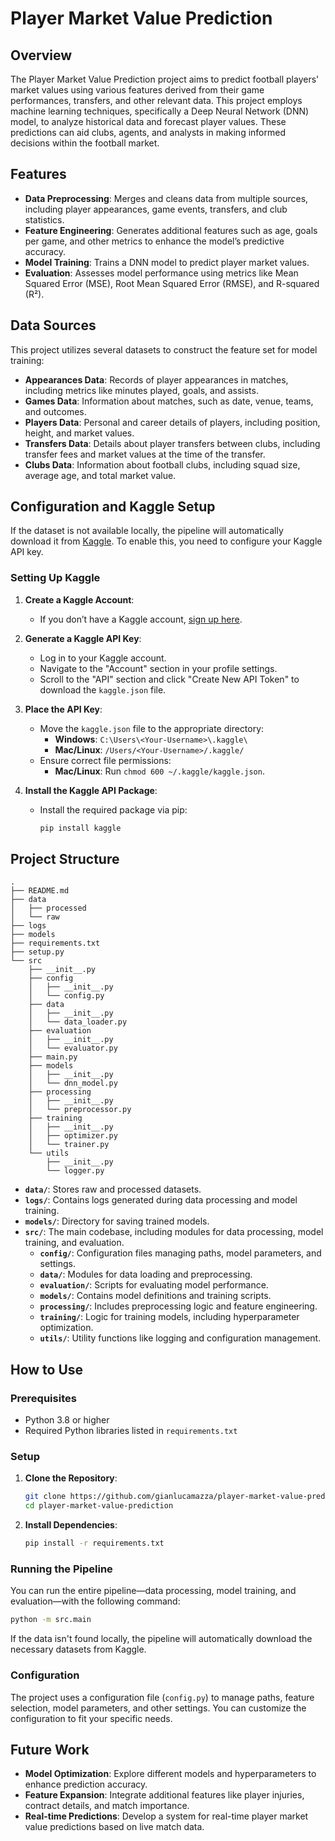 # Player Market Value Prediction

## Overview

The Player Market Value Prediction project aims to predict football players' market values using various features derived from their game performances, transfers, and other relevant data. This project employs machine learning techniques, specifically a Deep Neural Network (DNN) model, to analyze historical data and forecast player values. These predictions can aid clubs, agents, and analysts in making informed decisions within the football market.

## Features

- **Data Preprocessing**: Merges and cleans data from multiple sources, including player appearances, game events, transfers, and club statistics.
- **Feature Engineering**: Generates additional features such as age, goals per game, and other metrics to enhance the model’s predictive accuracy.
- **Model Training**: Trains a DNN model to predict player market values.
- **Evaluation**: Assesses model performance using metrics like Mean Squared Error (MSE), Root Mean Squared Error (RMSE), and R-squared (R²).

## Data Sources

This project utilizes several datasets to construct the feature set for model training:

- **Appearances Data**: Records of player appearances in matches, including metrics like minutes played, goals, and assists.
- **Games Data**: Information about matches, such as date, venue, teams, and outcomes.
- **Players Data**: Personal and career details of players, including position, height, and market values.
- **Transfers Data**: Details about player transfers between clubs, including transfer fees and market values at the time of the transfer.
- **Clubs Data**: Information about football clubs, including squad size, average age, and total market value.

## Configuration and Kaggle Setup

If the dataset is not available locally, the pipeline will automatically download it from [Kaggle](https://www.kaggle.com/). To enable this, you need to configure your Kaggle API key.

### Setting Up Kaggle

1. **Create a Kaggle Account**:
   - If you don’t have a Kaggle account, [sign up here](https://www.kaggle.com/account/login?phase=startSignup).

2. **Generate a Kaggle API Key**:
   - Log in to your Kaggle account.
   - Navigate to the "Account" section in your profile settings.
   - Scroll to the "API" section and click "Create New API Token" to download the `kaggle.json` file.

3. **Place the API Key**:
   - Move the `kaggle.json` file to the appropriate directory:
     - **Windows**: `C:\Users\<Your-Username>\.kaggle\`
     - **Mac/Linux**: `/Users/<Your-Username>/.kaggle/`
   - Ensure correct file permissions:
     - **Mac/Linux**: Run `chmod 600 ~/.kaggle/kaggle.json`.

4. **Install the Kaggle API Package**:
   - Install the required package via pip:
     ```bash
     pip install kaggle
     ```

## Project Structure

```plaintext
.
├── README.md
├── data
│   ├── processed
│   └── raw
├── logs
├── models
├── requirements.txt
├── setup.py
└── src
    ├── __init__.py
    ├── config
    │   ├── __init__.py
    │   └── config.py
    ├── data
    │   ├── __init__.py
    │   └── data_loader.py
    ├── evaluation
    │   ├── __init__.py
    │   └── evaluator.py
    ├── main.py
    ├── models
    │   ├── __init__.py
    │   └── dnn_model.py
    ├── processing
    │   ├── __init__.py
    │   └── preprocessor.py
    ├── training
    │   ├── __init__.py
    │   ├── optimizer.py
    │   └── trainer.py
    └── utils
        ├── __init__.py
        └── logger.py
```

- **`data/`**: Stores raw and processed datasets.
- **`logs/`**: Contains logs generated during data processing and model training.
- **`models/`**: Directory for saving trained models.
- **`src/`**: The main codebase, including modules for data processing, model training, and evaluation.
  - **`config/`**: Configuration files managing paths, model parameters, and settings.
  - **`data/`**: Modules for data loading and preprocessing.
  - **`evaluation/`**: Scripts for evaluating model performance.
  - **`models/`**: Contains model definitions and training scripts.
  - **`processing/`**: Includes preprocessing logic and feature engineering.
  - **`training/`**: Logic for training models, including hyperparameter optimization.
  - **`utils/`**: Utility functions like logging and configuration management.

## How to Use

### Prerequisites

- Python 3.8 or higher
- Required Python libraries listed in `requirements.txt`

### Setup

1. **Clone the Repository**:

   ```bash
   git clone https://github.com/gianlucamazza/player-market-value-prediction.git
   cd player-market-value-prediction
   ```

2. **Install Dependencies**:

   ```bash
   pip install -r requirements.txt
   ```

### Running the Pipeline

You can run the entire pipeline—data processing, model training, and evaluation—with the following command:

```bash
python -m src.main
```

If the data isn't found locally, the pipeline will automatically download the necessary datasets from Kaggle.

### Configuration

The project uses a configuration file (`config.py`) to manage paths, feature selection, model parameters, and other settings. You can customize the configuration to fit your specific needs.

## Future Work

- **Model Optimization**: Explore different models and hyperparameters to enhance prediction accuracy.
- **Feature Expansion**: Integrate additional features like player injuries, contract details, and match importance.
- **Real-time Predictions**: Develop a system for real-time player market value predictions based on live match data.
